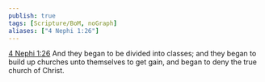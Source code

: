```yaml
---
publish: true
tags: [Scripture/BoM, noGraph]
aliases: ["4 Nephi 1:26"]
---
```

[4 Nephi 1:26](https://churchofjesuschrist.org/study/scriptures/bofm/4-ne/1?lang=eng&id=p26#p26) And they began to be divided into classes; and they began to build up churches unto themselves to get gain, and began to deny the true church of Christ.
